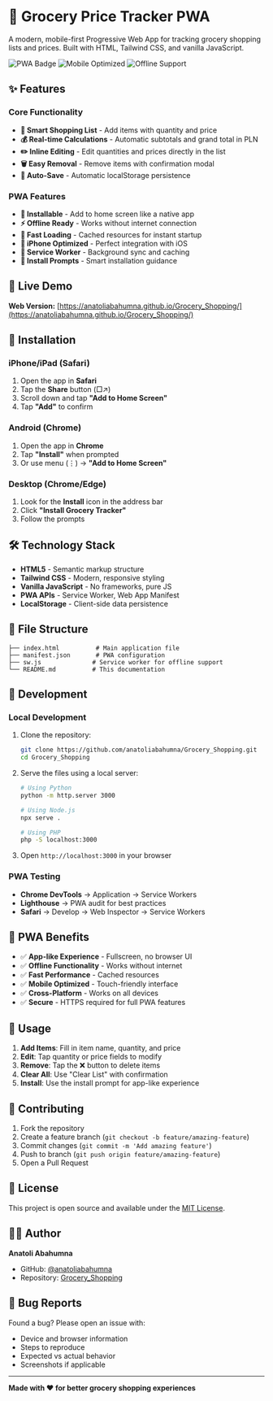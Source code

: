 # 🛒 Grocery Price Tracker PWA

A modern, mobile-first Progressive Web App for tracking grocery shopping lists and prices. Built with HTML, Tailwind CSS, and vanilla JavaScript.

![PWA Badge](https://img.shields.io/badge/PWA-Ready-brightgreen)
![Mobile Optimized](https://img.shields.io/badge/Mobile-Optimized-blue)
![Offline Support](https://img.shields.io/badge/Offline-Supported-orange)

## ✨ Features

### Core Functionality
- **📝 Smart Shopping List** - Add items with quantity and price
- **💰 Real-time Calculations** - Automatic subtotals and grand total in PLN
- **✏️ Inline Editing** - Edit quantities and prices directly in the list
- **🗑️ Easy Removal** - Remove items with confirmation modal
- **💾 Auto-Save** - Automatic localStorage persistence

### PWA Features
- **📱 Installable** - Add to home screen like a native app
- **⚡ Offline Ready** - Works without internet connection
- **🚀 Fast Loading** - Cached resources for instant startup
- **🍎 iPhone Optimized** - Perfect integration with iOS
- **🔄 Service Worker** - Background sync and caching
- **📲 Install Prompts** - Smart installation guidance

## 🚀 Live Demo

**Web Version:** [https://anatoliabahumna.github.io/Grocery_Shopping/](https://anatoliabahumna.github.io/Grocery_Shopping/)

## 📱 Installation

### iPhone/iPad (Safari)
1. Open the app in **Safari**
2. Tap the **Share** button (□↗)
3. Scroll down and tap **"Add to Home Screen"**
4. Tap **"Add"** to confirm

### Android (Chrome)
1. Open the app in **Chrome**
2. Tap **"Install"** when prompted
3. Or use menu (⋮) → **"Add to Home Screen"**

### Desktop (Chrome/Edge)
1. Look for the **Install** icon in the address bar
2. Click **"Install Grocery Tracker"**
3. Follow the prompts

## 🛠️ Technology Stack

- **HTML5** - Semantic markup structure
- **Tailwind CSS** - Modern, responsive styling
- **Vanilla JavaScript** - No frameworks, pure JS
- **PWA APIs** - Service Worker, Web App Manifest
- **LocalStorage** - Client-side data persistence

## 📁 File Structure

```
├── index.html          # Main application file
├── manifest.json       # PWA configuration
├── sw.js              # Service worker for offline support
└── README.md          # This documentation
```

## 🔧 Development

### Local Development
1. Clone the repository:
   ```bash
   git clone https://github.com/anatoliabahumna/Grocery_Shopping.git
   cd Grocery_Shopping
   ```

2. Serve the files using a local server:
   ```bash
   # Using Python
   python -m http.server 3000
   
   # Using Node.js
   npx serve .
   
   # Using PHP
   php -S localhost:3000
   ```

3. Open `http://localhost:3000` in your browser

### PWA Testing
- **Chrome DevTools** → Application → Service Workers
- **Lighthouse** → PWA audit for best practices
- **Safari** → Develop → Web Inspector → Service Workers

## 🌟 PWA Benefits

- ✅ **App-like Experience** - Fullscreen, no browser UI
- ✅ **Offline Functionality** - Works without internet
- ✅ **Fast Performance** - Cached resources
- ✅ **Mobile Optimized** - Touch-friendly interface
- ✅ **Cross-Platform** - Works on all devices
- ✅ **Secure** - HTTPS required for full PWA features

## 📝 Usage

1. **Add Items**: Fill in item name, quantity, and price
2. **Edit**: Tap quantity or price fields to modify
3. **Remove**: Tap the ❌ button to delete items
4. **Clear All**: Use "Clear List" with confirmation
5. **Install**: Use the install prompt for app-like experience

## 🤝 Contributing

1. Fork the repository
2. Create a feature branch (`git checkout -b feature/amazing-feature`)
3. Commit changes (`git commit -m 'Add amazing feature'`)
4. Push to branch (`git push origin feature/amazing-feature`)
5. Open a Pull Request

## 📄 License

This project is open source and available under the [MIT License](LICENSE).

## 👨‍💻 Author

**Anatoli Abahumna**
- GitHub: [@anatoliabahumna](https://github.com/anatoliabahumna)
- Repository: [Grocery_Shopping](https://github.com/anatoliabahumna/Grocery_Shopping)

## 🐛 Bug Reports

Found a bug? Please open an issue with:
- Device and browser information
- Steps to reproduce
- Expected vs actual behavior
- Screenshots if applicable

---

**Made with ❤️ for better grocery shopping experiences** 